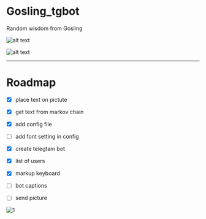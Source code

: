 # Gosling_tgbot
Random wisdom from Gosling

![alt text](https://img.shields.io/badge/Golang-1.21.1-blue?style=flat-square&logo=go)

![alt text](https://img.shields.io/badge/Status-in%20process-2E8B57?style=for-the-badge&logo=Buddy)

------------------------------------------
# Roadmap 
- [x] place text on pictute
- [x] get text from markov chain
- [x] add config file
- [ ] add font setting in config
- [x] create telegtam bot
- [x] list of users
- [x] markup keyboard
- [ ] bot captions
- [ ] send picture




![1](https://user-images.githubusercontent.com/20814332/213991843-15515abb-40fc-4013-9680-367a5ff9334a.jpg)

